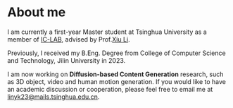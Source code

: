 #  About me

I am currently a first-year Master student at Tsinghua University as a member of [IC-LAB](https://thusigsiclab.github.io/thu.github.io/), advised by Prof.[Xiu Li](https://scholar.google.com/citations?hl=zh-CN&user=Xrh1OIUAAAAJ&view_op=list_works&sortby=pubdate). 

Previously, I received my B.Eng. Degree from College of Computer Science and Technology, Jilin University in 2023.

I am now working on **Diffusion-based Content Generation** research, such as 3D object, video and human motion generation. If you would like to have an academic discussion or cooperation, please feel free to email me at [linyk23@mails.tsinghua.edu.cn](mailto:linyk23@mails.tsinghua.edu.cn).
